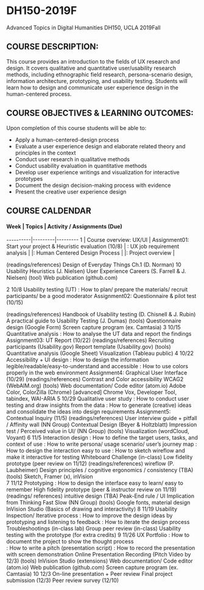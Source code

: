# DH150-2019F
Advanced Topics in Digital Humanities DH150, UCLA 2019Fall

## COURSE DESCRIPTION:
This course provides an introduction to the fields of UX research and design. It covers qualitative and quantitative user/usability research methods, including ethnographic field research, persona-scenario design, information architecture, prototyping, and usability testing. Students will learn how to design and communicate user experience design in the human-centered process.

## COURSE OBJECTIVES & LEARNING OUTCOMES:
Upon completion of this course students will be able to:
- Apply a human-centered-design process 
- Evaluate a user experience design and elaborate related theory and principles in the context
- Conduct user research in qualitative methods
- Conduct usability evaluation in quantitative methods
- Develop user experience writings and visualization for interactive prototypes
- Document the design decision-making process with evidence
- Present the creative user experience design

## COURSE CALDENDAR
#### Week |  Topics |  Activity / Assignments (Due)
----------|---------|---------
1 | Course overview: UX/UI | Assignment01: Start your project & Heuristic evaluation (10/8)
  | : UX job requirement analysis |
  |: Human Centered Design Process | 
  |: Project overview |

(readings/references) 
Design of Everyday Things Ch.1 (D. Norman)
10 Usability Heuristics (J. Nielsen)
User Experience Careers (S. Farrell & J. Nielsen)
(tool)
Web publication (github.com)


2
10/8
Usability testing (UT)
: How to plan/ prepare the materials/ recruit participants/ be a good moderator 
Assignment02: Questionnaire & pilot test (10/15)


(readings/references) 
Handbook of Usability testing (D. Chisnell & J. Rubin)
A practical guide to Usability Testing (J. Dumas)
(tools) 
Questionnaire design (Google Form)
Screen capture program (ex. Camtasia)
3
10/15
Quantitative analysis
: How to analyse the UT data and report the findings
Assignment03: UT Report (10/22)
(readings/references) 
Recruiting participants (Usability.gov)
Report template (Usability.gov)
(tools) 
Quantitative analysis (Google Sheet)
Visualization (Tableau public)
4
10/22
Accessibility + UI design
: How to design the information legible/readable/easy-to-understand and accessible
: How to use colors properly in the web environment
Assignment4: Graphical User Interface (10/29)
(readings/references)
Contrast and Color accessibility WCAG2 (WebAIM.org)
(tools)
Web documentation/ Code editor (atom.io)
Adobe Color, ColorZilla (Chrome)
[advanced] Chrome Vox, Developer Tool, tabindex, WAI-ARIA
5
10/29
Qualitative user study
: How to conduct user testing and draw insights from the data
: How to generate (creative) ideas and consolidate the ideas into design requirements
Assignment5: Contextual Inquiry (11/5)
(readings/references)
User interview guide + pitfall / Affinity wall (NN Group)
Contextual Design (Beyer & Holtzblatt)
Impression test / Perceived value in UI/ (NN Group)
(tools)
Visualization (wordCloud, Voyant)
6
11/5
Interaction design
: How to define the target users, tasks, and context of use 
: How to write persona/ usage scenario/ user’s journey map
: How to design the interaction easy to use
: How to sketch wireflow and make it interactive for testing
Whiteboard Challenge (in-class)
Low fidelity prototype (peer review on 11/12)
(readings/references) 
wireflow (P. Laubheimer)
Design principles / cognitive ergonomics / consistency (TBA)
(tools) 
Sketch, Framer (x), inVision  
7
11/12
Prototyping 
: How to design the interface easy to learn/ easy to remember 
High fidelity prototype (peer & instructor review on 11/19)
(readings/ references)
intuitive design (TBA)
Peak-End rule / UI Implication from Thinking Fast Slow (NN Group)
(tools) 
Google fonts, material design
InVision Studio (Basics of drawing and interactivity)
8
11/19
Usability Inspection/ Iterative process 
: How to improve the design ideas by prototyping and listening to feedback
: How to iterate the design process 
Troubleshootings (in-class lab) 
Group peer review (in-class)
Usability testing with the prototype (for extra credits)
9
11/26
UX Portfolio
: How to document the project to show the thought process  
: How to write a pitch (presentation script)
: How to record the presentation with screen demonstration
Online Presentation Recording  (Pitch Video by 12/3) 
(tools)
InVision Studio (extensions)
Web documentation/ Code editor (atom.io)
Web publication (github.com)
Screen capture program (ex. Camtasia)
10
12/3
On-line presentation + Peer review
Final project submission (12/3)
Peer review survey (12/10)
